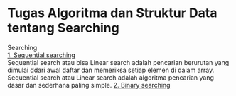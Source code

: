 # Tugas Algoritma dan Struktur Data tentang Searching
Searching<br/>
[1. Sequential searching](https://www.quora.com)<br/>
  Sequential search atau bisa Linear search adalah pencarian berurutan yang dimulai ddari awal daftar dan memeriksa setiap elemen di dalam array.<br/>
  Sequential search atau Linear search adalah algoritma pencarian yang dasar dan sederhana paling simple.
[2. Binary searching](https://www.quora.com)<br/>
